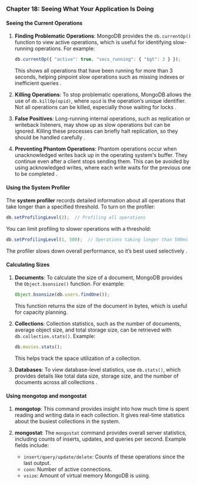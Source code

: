 ### Chapter 18: Seeing What Your Application Is Doing

#### Seeing the Current Operations

1. **Finding Problematic Operations**:
   MongoDB provides the `db.currentOp()` function to view active operations, which is useful for identifying slow-running operations. For example:
   ```js
   db.currentOp({ "active": true, "secs_running": { "$gt": 3 } });
   ```
   This shows all operations that have been running for more than 3 seconds, helping pinpoint slow operations such as missing indexes or inefficient queries .

2. **Killing Operations**:
   To stop problematic operations, MongoDB allows the use of `db.killOp(opid)`, where `opid` is the operation’s unique identifier. Not all operations can be killed, especially those waiting for locks .

3. **False Positives**:
   Long-running internal operations, such as replication or writeback listeners, may show up as slow operations but can be ignored. Killing these processes can briefly halt replication, so they should be handled carefully .

4. **Preventing Phantom Operations**:
   Phantom operations occur when unacknowledged writes back up in the operating system's buffer. They continue even after a client stops sending them. This can be avoided by using acknowledged writes, where each write waits for the previous one to be completed  .

#### Using the System Profiler

The **system profiler** records detailed information about all operations that take longer than a specified threshold. To turn on the profiler:
```js
db.setProfilingLevel(2);  // Profiling all operations
```
You can limit profiling to slower operations with a threshold:
```js
db.setProfilingLevel(1, 500);  // Operations taking longer than 500ms
```
The profiler slows down overall performance, so it’s best used selectively  .

#### Calculating Sizes

1. **Documents**:
   To calculate the size of a document, MongoDB provides the `Object.bsonsize()` function. For example:
   ```js
   Object.bsonsize(db.users.findOne());
   ```
   This function returns the size of the document in bytes, which is useful for capacity planning.

2. **Collections**:
   Collection statistics, such as the number of documents, average object size, and total storage size, can be retrieved with `db.collection.stats()`. Example:
   ```js
   db.movies.stats();
   ```
   This helps track the space utilization of a collection.

3. **Databases**:
   To view database-level statistics, use `db.stats()`, which provides details like total data size, storage size, and the number of documents across all collections .

#### Using mongotop and mongostat

1. **mongotop**:
   This command provides insight into how much time is spent reading and writing data in each collection. It gives real-time statistics about the busiest collections in the system.

2. **mongostat**:
   The `mongostat` command provides overall server statistics, including counts of inserts, updates, and queries per second. Example fields include:
   - `insert/query/update/delete`: Counts of these operations since the last output.
   - `conn`: Number of active connections.
   - `vsize`: Amount of virtual memory MongoDB is using.